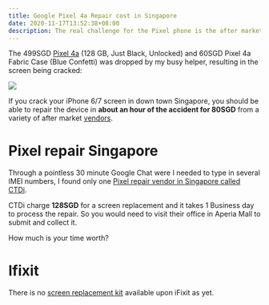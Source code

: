 ```yaml
---
title: Google Pixel 4a Repair cost in Singapore
date: 2020-11-17T13:52:38+08:00
description: The real challenge for the Pixel phone is the after market repair cost
---
```


The 499SGD [Pixel 4a](https://youtu.be/qAta8gtaBoc) (128 GB, Just Black, Unlocked) and 60SGD Pixel 4a Fabric
Case (Blue Confetti) was dropped by my busy helper, resulting in the screen
being cracked:

<img src="https://s.natalian.org/2020-11-14/4a-cracked.webp">

If you crack your iPhone 6/7 screen in down town Singapore, you should be able
to repair the device in **about an hour of the accident for 80SGD** from a
variety of after market [vendors](https://mobyshop.com.sg/).

# Pixel repair Singapore

Through a pointless 30 minute Google Chat were I needed to type in several IMEI
numbers, I found only one [Pixel repair vendor in Singapore called
CTDi](https://support.google.com/store/answer/7182296).

CTDi charge **128SGD** for a screen replacement and it takes 1 Business day to
process the repair. So you would need to visit their office in Aperia Mall to
submit and collect it.

How much is your time worth?

# Ifixit

There is no [screen replacement
kit](https://www.ifixit.com/Device/Google_Pixel_4a) available upon iFixit as
yet.
